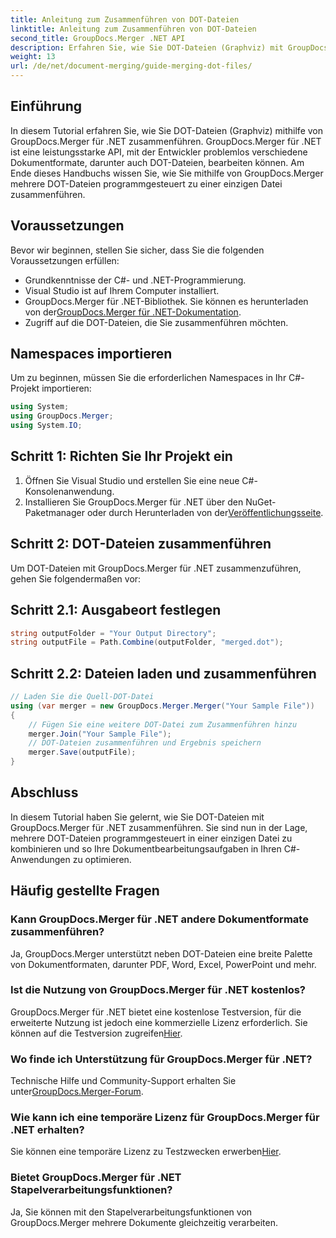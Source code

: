 ```yaml
---
title: Anleitung zum Zusammenführen von DOT-Dateien
linktitle: Anleitung zum Zusammenführen von DOT-Dateien
second_title: GroupDocs.Merger .NET API
description: Erfahren Sie, wie Sie DOT-Dateien (Graphviz) mit GroupDocs.Merger für .NET programmgesteuert zusammenführen. DOT-Dateien können mühelos zusammengeführt, kombiniert und bearbeitet werden.
weight: 13
url: /de/net/document-merging/guide-merging-dot-files/
---
```

## Einführung
In diesem Tutorial erfahren Sie, wie Sie DOT-Dateien (Graphviz) mithilfe von GroupDocs.Merger für .NET zusammenführen. GroupDocs.Merger für .NET ist eine leistungsstarke API, mit der Entwickler problemlos verschiedene Dokumentformate, darunter auch DOT-Dateien, bearbeiten können. Am Ende dieses Handbuchs wissen Sie, wie Sie mithilfe von GroupDocs.Merger mehrere DOT-Dateien programmgesteuert zu einer einzigen Datei zusammenführen.
## Voraussetzungen
Bevor wir beginnen, stellen Sie sicher, dass Sie die folgenden Voraussetzungen erfüllen:
- Grundkenntnisse der C#- und .NET-Programmierung.
- Visual Studio ist auf Ihrem Computer installiert.
-  GroupDocs.Merger für .NET-Bibliothek. Sie können es herunterladen von der[GroupDocs.Merger für .NET-Dokumentation](https://tutorials.groupdocs.com/merger/net/).
- Zugriff auf die DOT-Dateien, die Sie zusammenführen möchten.

## Namespaces importieren
Um zu beginnen, müssen Sie die erforderlichen Namespaces in Ihr C#-Projekt importieren:
```csharp
using System; 
using GroupDocs.Merger;
using System.IO;
```
## Schritt 1: Richten Sie Ihr Projekt ein
1. Öffnen Sie Visual Studio und erstellen Sie eine neue C#-Konsolenanwendung.
2.  Installieren Sie GroupDocs.Merger für .NET über den NuGet-Paketmanager oder durch Herunterladen von der[Veröffentlichungsseite](https://releases.groupdocs.com/merger/net/).
## Schritt 2: DOT-Dateien zusammenführen
Um DOT-Dateien mit GroupDocs.Merger für .NET zusammenzuführen, gehen Sie folgendermaßen vor:
## Schritt 2.1: Ausgabeort festlegen
```csharp
string outputFolder = "Your Output Directory";
string outputFile = Path.Combine(outputFolder, "merged.dot");
```
## Schritt 2.2: Dateien laden und zusammenführen
```csharp
// Laden Sie die Quell-DOT-Datei
using (var merger = new GroupDocs.Merger.Merger("Your Sample File"))
{
    // Fügen Sie eine weitere DOT-Datei zum Zusammenführen hinzu
    merger.Join("Your Sample File");
    // DOT-Dateien zusammenführen und Ergebnis speichern
    merger.Save(outputFile);
}
```

## Abschluss
In diesem Tutorial haben Sie gelernt, wie Sie DOT-Dateien mit GroupDocs.Merger für .NET zusammenführen. Sie sind nun in der Lage, mehrere DOT-Dateien programmgesteuert in einer einzigen Datei zu kombinieren und so Ihre Dokumentbearbeitungsaufgaben in Ihren C#-Anwendungen zu optimieren.

## Häufig gestellte Fragen
### Kann GroupDocs.Merger für .NET andere Dokumentformate zusammenführen?
Ja, GroupDocs.Merger unterstützt neben DOT-Dateien eine breite Palette von Dokumentformaten, darunter PDF, Word, Excel, PowerPoint und mehr.
### Ist die Nutzung von GroupDocs.Merger für .NET kostenlos?
 GroupDocs.Merger für .NET bietet eine kostenlose Testversion, für die erweiterte Nutzung ist jedoch eine kommerzielle Lizenz erforderlich. Sie können auf die Testversion zugreifen[Hier](https://releases.groupdocs.com/).
### Wo finde ich Unterstützung für GroupDocs.Merger für .NET?
 Technische Hilfe und Community-Support erhalten Sie unter[GroupDocs.Merger-Forum](https://forum.groupdocs.com/c/merger/32).
### Wie kann ich eine temporäre Lizenz für GroupDocs.Merger für .NET erhalten?
 Sie können eine temporäre Lizenz zu Testzwecken erwerben[Hier](https://purchase.groupdocs.com/temporary-license/).
### Bietet GroupDocs.Merger für .NET Stapelverarbeitungsfunktionen?
Ja, Sie können mit den Stapelverarbeitungsfunktionen von GroupDocs.Merger mehrere Dokumente gleichzeitig verarbeiten.